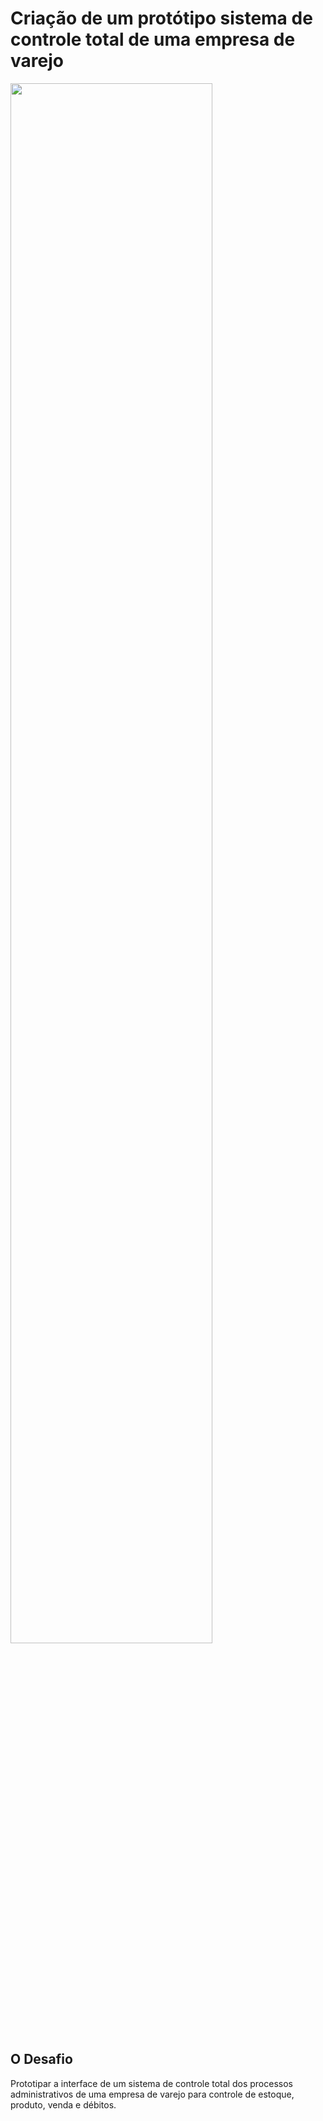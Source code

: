 # Criação de um protótipo sistema de controle total de uma empresa de varejo

<img src="https://github.com/user-attachments/assets/9c2cbb6f-ae5e-42e3-9b0a-4a1cd5f46507" width=80% margin= 0 auto>

## O Desafio
Prototipar a interface de um sistema de controle total dos processos administrativos de uma empresa de varejo para controle de estoque, produto, venda e débitos.

